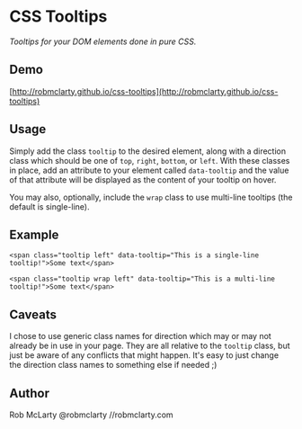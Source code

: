 # CSS Tooltips

*Tooltips for your DOM elements done in pure CSS.*

## Demo

[http://robmclarty.github.io/css-tooltips](http://robmclarty.github.io/css-tooltips)

## Usage

Simply add the class `tooltip` to the desired element, along with a direction class
which should be one of `top`, `right`, `bottom`, or `left`. With these classes in
place, add an attribute to your element called `data-tooltip` and the value of that
attribute will be displayed as the content of your tooltip on hover.

You may also, optionally, include the `wrap` class to use multi-line tooltips (the
default is single-line).

## Example

````
<span class="tooltip left" data-tooltip="This is a single-line tooltip!">Some text</span>

<span class="tooltip wrap left" data-tooltip="This is a multi-line tooltip!">Some text</span>
````

## Caveats

I chose to use generic class names for direction which may or may not already be
in use in your page. They are all relative to the `tooltip` class, but just be 
aware of any conflicts that might happen. It's easy to just change the direction 
class names to something else if needed ;)

## Author

Rob McLarty
@robmclarty
//robmclarty.com
